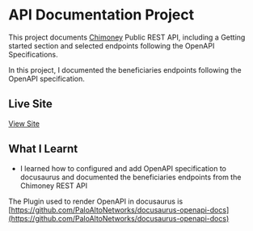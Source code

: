 # API Documentation Project

This project documents [Chimoney](chimoney.io) Public REST API, including a Getting started section and selected endpoints following the OpenAPI Specifications.

In this project, I documented the beneficiaries endpoints following the OpenAPI specification.

## Live Site

[View Site](https://writetech-accelerator-portfolio-gra.vercel.app/)

## What I Learnt

- I learned how to configured and add OpenAPI specification to docusaurus and documented the beneficiaries endpoints from the Chimoney REST API

The Plugin used to render OpenAPI in docusaurus is [https://github.com/PaloAltoNetworks/docusaurus-openapi-docs](https://github.com/PaloAltoNetworks/docusaurus-openapi-docs)

